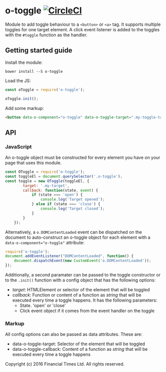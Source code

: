 # o-toggle [![CircleCI](https://circleci.com/gh/Financial-Times/o-toggle.png?style=shield)](https://circleci.com/gh/Financial-Times/o-toggle)

Module to add toggle behaviour to a `<button>` or `<a>` tag. It supports multiple toggles for one target element. A click event listener is added to the toggles with the `#toggle` function as the handler.

## Getting started guide

Install the module:

```
bower install --S o-toggle
```

Load the JS:

```js
const oToggle = require('o-toggle');

oToggle.init();
```

Add some markup:

```html
<button data-o-component="o-toggle" data-o-toggle-target=".my-toggle-target">My button</button>
```

## API

### JavaScript

An o-toggle object must be constructed for every element you have on your page that uses this module.

```js
const OToggle = require('o-toggle');
const toggleEl = document.querySelector('.o-toggle');
const toggle = new OToggle(toggleEl, {
        target: '.my-target',
        callback: function(state, event) {
            if (state === 'open') {
                console.log('Target opened');
            } else if (state === 'close') {
                console.log('Target closed');
            }
        }
    });
```

Alternatively, a `o.DOMContentLoaded` event can be dispatched on the document to auto-construct an o-toggle object for each element with a `data-o-component="o-toggle"` attribute:

```js
require('o-toggle');
document.addEventListener("DOMContentLoaded", function() {
    document.dispatchEvent(new CustomEvent('o.DOMContentLoaded'));
});
```

Additionally, a second paramater can be passed to the toggle constructor or to the `.init()` function with a config object that has the following options:

* *target*: HTMLElement or selector of the element that will be toggled
* *callback*: Function or content of a function as _string_ that will be executed every time a toggle happens. It has the following parameters:
    - State. 'open' or 'close'
    - Click event object if it comes from the event handler on the toggle


### Markup

All config options can also be passed as data attributes. These are:

* data-o-toggle-target: Selector of the element that will be toggled
* data-o-toggle-callback: Content of a function as _string_ that will be executed every time a toggle happens

Copyright (c) 2016 Financial Times Ltd. All rights reserved.
